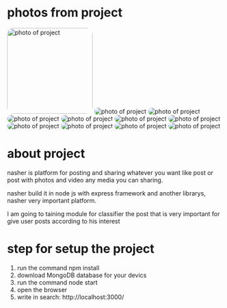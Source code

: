# photos from project
<img src="./nashr/1739752270470-Screenshot_20250216_221753_Chrome.jpg" alt="photo of project" style="border-radius: 15px;" width="200px"/>
<img src="./nashr/1739752269718-Screenshot_20250216_221800_Chrome.jpg" alt="photo of project" style="border-radius: 15px;"/>
<img src="./nashr/1739752264073-Screenshot_20250216_221819_Chrome.jpg" alt="photo of project" style="border-radius: 15px;"/>
<img src="./nashr/1739752252815-Screenshot_20250216_221850_Chrome.jpg" alt="photo of project" style="border-radius: 15px;"/>
<img src="./nashr/1739752248180-Screenshot_20250216_221900_Chrome.jpg" alt="photo of project" style="border-radius: 15px;"/>
<img src="./nashr/1739752243759-Screenshot_20250216_221909_Chrome.jpg" alt="photo of project" style="border-radius: 15px;"/>
<img src="./nashr/1739752243500-Screenshot_20250216_221918_Chrome.jpg" alt="photo of project" style="border-radius: 15px;"/>
<img src="./nashr/1739752240720-Screenshot_20250216_221927_Chrome.jpg" alt="photo of project" style="border-radius: 15px;"/>
<img src="./nashr/1740347641756-Screenshot_20250224_005330_Chrome.jpg" alt="photo of project" style="border-radius: 15px;"/>
<img src="./nashr/1740347748321-Screenshot_20250224_005524_Chrome.jpg" alt="photo of project" style="border-radius: 15px;"/>
<img src="./nashr/1740347749887-Screenshot_20250224_005515_Chrome.jpg" alt="photo of project" style="border-radius: 15px;"/>

# about project
nasher is platform for posting and sharing whatever you want like post or post with photos and video any media you can sharing.

nasher build it in node js with express framework and another librarys, nasher very important platform.

I am going to taining module for classifier the post that is very important for give user posts according to his interest

# step for setup the project
1. run the command npm install
2. download MongoDB database for your devics
3. run the command node start
4. open the browser
5. write in search: http://localhost:3000/
